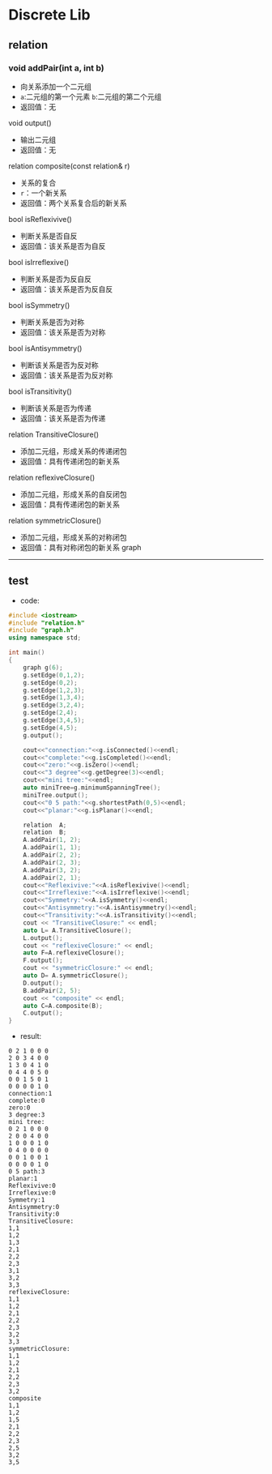 Discrete Lib
=============
relation
---------
### void addPair(int a, int b)
* 向关系添加一个二元组
* `a`:二元组的第一个元素 `b`:二元组的第二个元组
* 返回值：无

void output()

 - 输出二元组
 - 返回值：无

relation composite(const relation& r)

 - 关系的复合
 - `r`：一个新关系
 - 返回值：两个关系复合后的新关系

bool isReflexivive()

 - 判断关系是否自反
 - 返回值：该关系是否为自反

bool isIrreflexive()
 - 判断关系是否为反自反
 - 返回值：该关系是否为反自反
 
  bool isSymmetry()
  
 - 判断关系是否为对称
 - 返回值：该关系是否为对称
 
 bool isAntisymmetry()
 
 - 判断该关系是否为反对称
 - 返回值：该关系是否为反对称
 
  bool isTransitivity()
  
 - 判断该关系是否为传递
 - 返回值：该关系是否为传递
 
 relation TransitiveClosure()
 
 - 添加二元组，形成关系的传递闭包
 - 返回值：具有传递闭包的新关系
 
 relation reflexiveClosure()
 
 - 添加二元组，形成关系的自反闭包
 - 返回值：具有传递闭包的新关系
 
 relation symmetricClosure()
 
 - 添加二元组，形成关系的对称闭包
 - 返回值：具有对称闭包的新关系
graph
--------

test
----------
* code:
``` cpp
#include <iostream>
#include "relation.h"
#include "graph.h"
using namespace std;

int main()
{
    graph g(6);
    g.setEdge(0,1,2);
    g.setEdge(0,2);
    g.setEdge(1,2,3);
    g.setEdge(1,3,4);
    g.setEdge(3,2,4);
    g.setEdge(2,4);
    g.setEdge(3,4,5);
    g.setEdge(4,5);
    g.output();

    cout<<"connection:"<<g.isConnected()<<endl;
    cout<<"complete:"<<g.isCompleted()<<endl;
    cout<<"zero:"<<g.isZero()<<endl;
    cout<<"3 degree"<<g.getDegree(3)<<endl;
    cout<<"mini tree:"<<endl;
    auto miniTree=g.minimumSpanningTree();
    miniTree.output();
    cout<<"0 5 path:"<<g.shortestPath(0,5)<<endl;
    cout<<"planar:"<<g.isPlanar()<<endl;

    relation  A;
    relation  B;
    A.addPair(1, 2);
    A.addPair(1, 1);
    A.addPair(2, 2);
    A.addPair(2, 3);
    A.addPair(3, 2);
    A.addPair(2, 1);
    cout<<"Reflexivive:"<<A.isReflexivive()<<endl;
    cout<<"Irreflexive:"<<A.isIrreflexive()<<endl;
    cout<<"Symmetry:"<<A.isSymmetry()<<endl;
    cout<<"Antisymmetry:"<<A.isAntisymmetry()<<endl;
    cout<<"Transitivity:"<<A.isTransitivity()<<endl;
    cout << "TransitiveClosure:" << endl;
    auto L= A.TransitiveClosure();
    L.output();
    cout << "reflexiveClosure:" << endl;
    auto F=A.reflexiveClosure();
    F.output();
    cout << "symmetricClosure:" << endl;
    auto D= A.symmetricClosure();
    D.output();
    B.addPair(2, 5);
    cout << "composite" << endl;
    auto C=A.composite(B);
    C.output();
}
```

* result:
```
0 2 1 0 0 0
2 0 3 4 0 0
1 3 0 4 1 0
0 4 4 0 5 0
0 0 1 5 0 1
0 0 0 0 1 0
connection:1
complete:0
zero:0
3 degree:3
mini tree:
0 2 1 0 0 0
2 0 0 4 0 0
1 0 0 0 1 0
0 4 0 0 0 0
0 0 1 0 0 1
0 0 0 0 1 0
0 5 path:3
planar:1
Reflexivive:0
Irreflexive:0
Symmetry:1
Antisymmetry:0
Transitivity:0
TransitiveClosure:
1,1
1,2
1,3
2,1
2,2
2,3
3,1
3,2
3,3
reflexiveClosure:
1,1
1,2
2,1
2,2
2,3
3,2
3,3
symmetricClosure:
1,1
1,2
2,1
2,2
2,3
3,2
composite
1,1
1,2
1,5
2,1
2,2
2,3
2,5
3,2
3,5
```